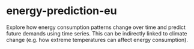 # energy-prediction-eu
Explore how energy consumption patterns change over time and predict future demands using time series. This can be indirectly linked to climate change (e.g. how extreme temperatures can affect energy consumption).
